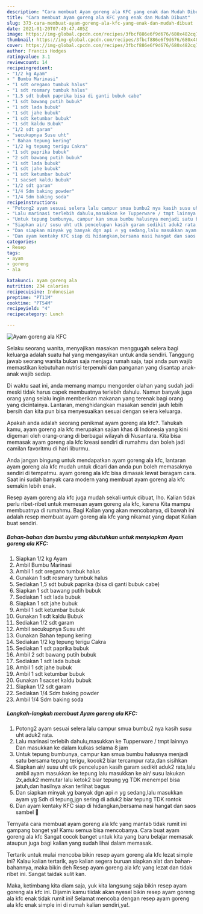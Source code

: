 ```yaml
---
description: "Cara membuat Ayam goreng ala KFC yang enak dan Mudah Dibuat"
title: "Cara membuat Ayam goreng ala KFC yang enak dan Mudah Dibuat"
slug: 373-cara-membuat-ayam-goreng-ala-kfc-yang-enak-dan-mudah-dibuat
date: 2021-01-20T07:49:47.405Z
image: https://img-global.cpcdn.com/recipes/3fbcf886e6f9d676/680x482cq70/ayam-goreng-ala-kfc-foto-resep-utama.jpg
thumbnail: https://img-global.cpcdn.com/recipes/3fbcf886e6f9d676/680x482cq70/ayam-goreng-ala-kfc-foto-resep-utama.jpg
cover: https://img-global.cpcdn.com/recipes/3fbcf886e6f9d676/680x482cq70/ayam-goreng-ala-kfc-foto-resep-utama.jpg
author: Francis Hodges
ratingvalue: 3.1
reviewcount: 14
recipeingredient:
- "1/2 kg Ayam"
- " Bumbu Marinasi"
- "1 sdt oregano tumbuk halus"
- "1 sdt rosmary tumbuk halus"
- "1,5 sdt bubuk paprika bisa di ganti bubuk cabe"
- "1 sdt bawang putih bubuk"
- "1 sdt lada bubuk"
- "1 sdt jahe bubuk"
- "1 sdt ketumbar bubuk"
- "1 sdt kaldu Bubuk"
- "1/2 sdt garam"
- "secukupnya Susu uht"
- " Bahan tepung kering"
- "1/2 kg tepung terigu Cakra"
- "1 sdt paprika bubuk"
- "2 sdt bawang putih bubuk"
- "1 sdt lada bubuk"
- "1 sdt jahe bubuk"
- "1 sdt ketumbar bubuk"
- "1 sacset kaldu bubuk"
- "1/2 sdt garam"
- "1/4 Sdm baking powder"
- "1/4 Sdm baking soda"
recipeinstructions:
- "Potong2 ayam sesuai selera lalu campur smua bumbu2 nya kasih susu uht aduk2 rata."
- "Lalu marinasi terlebih dahulu,masukkan ke Tupperware / tmpt lainnya Dan masukkan ke dalam kulkas selama 8 jam"
- "Untuk tepung bumbunya, campur kan smua bumbu halusnya menjadi satu bersama tepung terigu, kocok2 biar tercampur rata,dan sisihkan"
- "Siapkan air/ susu uht utk pencelupan kasih garam sedikit aduk2 rata,lalu ambil ayam masukkan ke tepung lalu masukkan ke air/ susu lakukan 2x,aduk2 memutar lalu ketok2 biar tepung yg TDK menempel bisa jatuh,dan hasilnya akan terlihat bagus"
- "Dan siapkan minyak yg banyak dgn api 🔥 yg sedang,lalu masukkan ayam yg Sdh di tepung,jgn sering di aduk2 biar tepung TDK rontok"
- "Dan ayam kentaky KFC siap di hidangkan,bersama nasi hangat dan saos sambel 🤗"
categories:
- Resep
tags:
- ayam
- goreng
- ala

katakunci: ayam goreng ala 
nutrition: 234 calories
recipecuisine: Indonesian
preptime: "PT11M"
cooktime: "PT54M"
recipeyield: "4"
recipecategory: Lunch

---
```



![Ayam goreng ala KFC](https://img-global.cpcdn.com/recipes/3fbcf886e6f9d676/680x482cq70/ayam-goreng-ala-kfc-foto-resep-utama.jpg)

Selaku seorang wanita, menyajikan masakan menggugah selera bagi keluarga adalah suatu hal yang mengasyikan untuk anda sendiri. Tanggung jawab seorang  wanita bukan saja menjaga rumah saja, tapi anda pun wajib memastikan kebutuhan nutrisi terpenuhi dan panganan yang disantap anak-anak wajib sedap.

Di waktu  saat ini, anda memang mampu mengorder olahan yang sudah jadi meski tidak harus capek membuatnya terlebih dahulu. Namun banyak juga orang yang selalu ingin memberikan makanan yang terenak bagi orang yang dicintainya. Lantaran, menghidangkan masakan sendiri jauh lebih bersih dan kita pun bisa menyesuaikan sesuai dengan selera keluarga. 



Apakah anda adalah seorang penikmat ayam goreng ala kfc?. Tahukah kamu, ayam goreng ala kfc merupakan sajian khas di Indonesia yang kini digemari oleh orang-orang di berbagai wilayah di Nusantara. Kita bisa memasak ayam goreng ala kfc kreasi sendiri di rumahmu dan boleh jadi camilan favoritmu di hari liburmu.

Anda jangan bingung untuk mendapatkan ayam goreng ala kfc, lantaran ayam goreng ala kfc mudah untuk dicari dan anda pun boleh memasaknya sendiri di tempatmu. ayam goreng ala kfc bisa dimasak lewat beragam cara. Saat ini sudah banyak cara modern yang membuat ayam goreng ala kfc semakin lebih enak.

Resep ayam goreng ala kfc juga mudah sekali untuk dibuat, lho. Kalian tidak perlu ribet-ribet untuk memesan ayam goreng ala kfc, karena Kita mampu membuatnya di rumahmu. Bagi Kalian yang akan mencobanya, di bawah ini adalah resep membuat ayam goreng ala kfc yang nikamat yang dapat Kalian buat sendiri.

<!--inarticleads1-->

##### Bahan-bahan dan bumbu yang dibutuhkan untuk menyiapkan Ayam goreng ala KFC:

1. Siapkan 1/2 kg Ayam
1. Ambil  Bumbu Marinasi
1. Ambil 1 sdt oregano tumbuk halus
1. Gunakan 1 sdt rosmary tumbuk halus
1. Sediakan 1,5 sdt bubuk paprika (bisa di ganti bubuk cabe)
1. Siapkan 1 sdt bawang putih bubuk
1. Sediakan 1 sdt lada bubuk
1. Siapkan 1 sdt jahe bubuk
1. Ambil 1 sdt ketumbar bubuk
1. Gunakan 1 sdt kaldu Bubuk
1. Sediakan 1/2 sdt garam
1. Ambil secukupnya Susu uht
1. Gunakan  Bahan tepung kering:
1. Sediakan 1/2 kg tepung terigu Cakra
1. Sediakan 1 sdt paprika bubuk
1. Ambil 2 sdt bawang putih bubuk
1. Sediakan 1 sdt lada bubuk
1. Ambil 1 sdt jahe bubuk
1. Ambil 1 sdt ketumbar bubuk
1. Gunakan 1 sacset kaldu bubuk
1. Siapkan 1/2 sdt garam
1. Sediakan 1/4 Sdm baking powder
1. Ambil 1/4 Sdm baking soda




<!--inarticleads2-->

##### Langkah-langkah membuat Ayam goreng ala KFC:

1. Potong2 ayam sesuai selera lalu campur smua bumbu2 nya kasih susu uht aduk2 rata.
1. Lalu marinasi terlebih dahulu,masukkan ke Tupperware / tmpt lainnya Dan masukkan ke dalam kulkas selama 8 jam
1. Untuk tepung bumbunya, campur kan smua bumbu halusnya menjadi satu bersama tepung terigu, kocok2 biar tercampur rata,dan sisihkan
1. Siapkan air/ susu uht utk pencelupan kasih garam sedikit aduk2 rata,lalu ambil ayam masukkan ke tepung lalu masukkan ke air/ susu lakukan 2x,aduk2 memutar lalu ketok2 biar tepung yg TDK menempel bisa jatuh,dan hasilnya akan terlihat bagus
1. Dan siapkan minyak yg banyak dgn api 🔥 yg sedang,lalu masukkan ayam yg Sdh di tepung,jgn sering di aduk2 biar tepung TDK rontok
1. Dan ayam kentaky KFC siap di hidangkan,bersama nasi hangat dan saos sambel 🤗




Ternyata cara membuat ayam goreng ala kfc yang mantab tidak rumit ini gampang banget ya! Kamu semua bisa mencobanya. Cara buat ayam goreng ala kfc Sangat cocok banget untuk kita yang baru belajar memasak ataupun juga bagi kalian yang sudah lihai dalam memasak.

Tertarik untuk mulai mencoba bikin resep ayam goreng ala kfc lezat simple ini? Kalau kalian tertarik, ayo kalian segera buruan siapkan alat dan bahan-bahannya, maka bikin deh Resep ayam goreng ala kfc yang lezat dan tidak ribet ini. Sangat taidak sulit kan. 

Maka, ketimbang kita diam saja, yuk kita langsung saja bikin resep ayam goreng ala kfc ini. Dijamin kamu tiidak akan nyesel bikin resep ayam goreng ala kfc enak tidak rumit ini! Selamat mencoba dengan resep ayam goreng ala kfc enak simple ini di rumah kalian sendiri,ya!.

